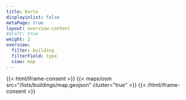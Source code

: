 ```yaml
---
title: Karte
displayinlist: false
metaPage: true
layout: overview-content
#draft: true
weight: 2
overview:
  filter: building
  filterField: type
  view: map
---
```


{{< html/iframe-consent >}}
    {{< maps/osm src="/lists/buildings/map.geojson" cluster="true" >}}
{{< /html/iframe-consent >}}
